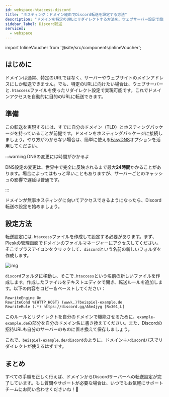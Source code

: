 ```yaml
---
id: webspace-htaccess-discord
title: "ホスティング：ドメイン経由でDiscord転送を設定する方法"
description: "ドメインを特定のURLにリダイレクトする方法を、ウェブサーバー設定で簡単に実現 → 今すぐチェック"
sidebar_label: Discord転送
services:
  - webspace
---
```


import InlineVoucher from '@site/src/components/InlineVoucher';

## はじめに

ドメインは通常、特定のURLではなく、サーバーやウェブサイトのメインアドレスにしか転送できません。でも、特定のURLに向けたい場合は、ウェブサーバーと`.htaccess`ファイルを使ったリダイレクト設定で実現可能です。これでドメインアクセスを自動的に目的のURLに転送できます。

<InlineVoucher />



## 準備

この転送を実現するには、すでに自分のドメイン（TLD）とホスティングパッケージを持っていることが前提です。ドメインをホスティングパッケージに接続しましょう。やり方がわからない場合は、簡単に使える[EasyDNS](domain-easydns.md)オプションを活用してください。

:::warning DNSの変更には時間がかかるよ

DNS設定の変更は、世界中で完全に反映されるまで最大**24時間**かかることがあります。場合によってはもっと早いこともありますが、サーバーごとのキャッシュの影響で遅延は普通です。

:::

ドメインが無事ホスティングに向いてアクセスできるようになったら、Discord転送の設定を始めましょう。



## 設定方法

転送設定には`.htaccess`ファイルを作成して設定する必要があります。まず、Pleskの管理画面でドメインのファイルマネージャーにアクセスしてください。そこでプラスアイコンをクリックして、`discord`という名前の新しいフォルダを作成します。

![img](https://screensaver01.zap-hosting.com/index.php/s/ZAJAd7EXp7yJE64/download)

`discord`フォルダに移動し、そこで`.htaccess`という名前の新しいファイルを作成します。作成したファイルをテキストエディタで開き、転送ルールを追加します。以下の内容をコピー＆ペーストしてください：
```
RewriteEngine On
RewriteCond %{HTTP_HOST} (www\.)?beispiel-example.de
RewriteRule (.*) https://discord.gg/A6e4jyg [R=301,L]
```

このルールとリダイレクトを自分のドメインで機能させるために、`example-example.de`の部分を自分のドメイン名に書き換えてください。また、Discordの招待URLも自分のサーバーのものに置き換えて保存しましょう。

これで、`beispiel-example.de/discord`のように、ドメイン＋`/discord`パスでリダイレクトが使えるはずです。

## まとめ

すべての手順を正しく行えば、ドメインからDiscordサーバーへの転送設定が完了しています。もし質問やサポートが必要な場合は、いつでもお気軽にサポートチームにお問い合わせくださいね！🙂

<InlineVoucher />